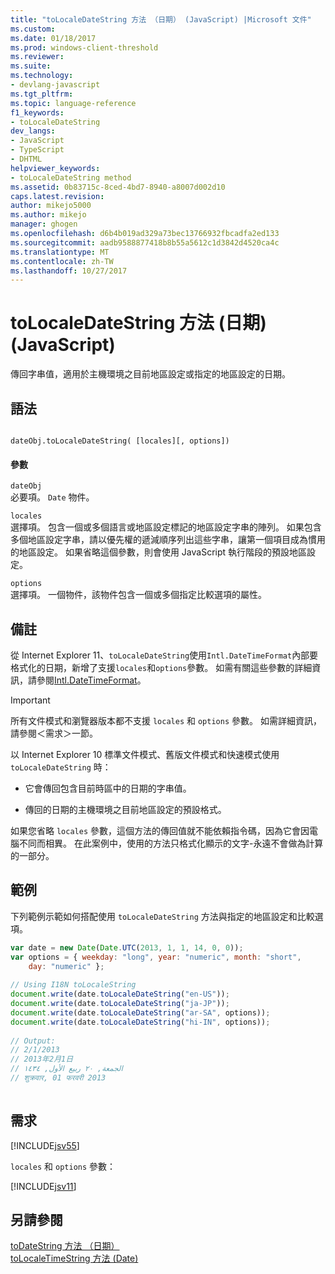 ```yaml
---
title: "toLocaleDateString 方法 （日期） (JavaScript) |Microsoft 文件"
ms.custom: 
ms.date: 01/18/2017
ms.prod: windows-client-threshold
ms.reviewer: 
ms.suite: 
ms.technology:
- devlang-javascript
ms.tgt_pltfrm: 
ms.topic: language-reference
f1_keywords:
- toLocaleDateString
dev_langs:
- JavaScript
- TypeScript
- DHTML
helpviewer_keywords:
- toLocaleDateString method
ms.assetid: 0b83715c-8ced-4bd7-8940-a8007d002d10
caps.latest.revision: 
author: mikejo5000
ms.author: mikejo
manager: ghogen
ms.openlocfilehash: d6b4b019ad329a73bec13766932fbcadfa2ed133
ms.sourcegitcommit: aadb9588877418b8b55a5612c1d3842d4520ca4c
ms.translationtype: MT
ms.contentlocale: zh-TW
ms.lasthandoff: 10/27/2017
---
```

# <a name="tolocaledatestring-method-date-javascript"></a>toLocaleDateString 方法 (日期) (JavaScript)
傳回字串值，適用於主機環境之目前地區設定或指定的地區設定的日期。  
  
## <a name="syntax"></a>語法  
  
```  
  
dateObj.toLocaleDateString( [locales][, options])   
```  
  
#### <a name="parameters"></a>參數  
 `dateObj`  
 必要項。 `Date` 物件。  
  
 `locales`  
 選擇項。 包含一個或多個語言或地區設定標記的地區設定字串的陣列。 如果包含多個地區設定字串，請以優先權的遞減順序列出這些字串，讓第一個項目成為慣用的地區設定。 如果省略這個參數，則會使用 JavaScript 執行階段的預設地區設定。  
  
 `options`  
 選擇項。 一個物件，該物件包含一個或多個指定比較選項的屬性。  
  
## <a name="remarks"></a>備註  
 從 Internet Explorer 11、`toLocaleDateString`使用`Intl.DateTimeFormat`內部要格式化的日期，新增了支援`locales`和`options`參數。 如需有關這些參數的詳細資訊，請參閱[Intl.DateTimeFormat](../../javascript/reference/intl-datetimeformat-object-javascript.md)。  
  
> [!IMPORTANT]
>  所有文件模式和瀏覽器版本都不支援 `locales` 和 `options` 參數。 如需詳細資訊，請參閱＜需求＞一節。  
  
 以 Internet Explorer 10 標準文件模式、舊版文件模式和快速模式使用 `toLocaleDateString` 時：  
  
-   它會傳回包含目前時區中的日期的字串值。  
  
-   傳回的日期的主機環境之目前地區設定的預設格式。  
  
 如果您省略 `locales` 參數，這個方法的傳回值就不能依賴指令碼，因為它會因電腦不同而相異。 在此案例中，使用的方法只格式化顯示的文字-永遠不會做為計算的一部分。  
  
## <a name="example"></a>範例  
 下列範例示範如何搭配使用 `toLocaleDateString` 方法與指定的地區設定和比較選項。  
  
```JavaScript  
var date = new Date(Date.UTC(2013, 1, 1, 14, 0, 0));  
var options = { weekday: "long", year: "numeric", month: "short",  
    day: "numeric" };  
  
// Using I18N toLocaleString  
document.write(date.toLocaleDateString("en-US"));  
document.write(date.toLocaleDateString("ja-JP"));  
document.write(date.toLocaleDateString("ar-SA", options));  
document.write(date.toLocaleDateString("hi-IN", options));  
  
// Output:  
// ‎2‎/‎1‎/‎2013‎   
// ‎2013‎年‎2‎月‎1‎日‎  
// ‏الجمعة‏, ‏٢٠‏ ‏ربيع الأول‏, ‏١٤٣٤  
// ‎शुक्रवार‎, ‎01‎ ‎फरवरी‎ ‎2013  
  
```  
  
## <a name="requirements"></a>需求  
 [!INCLUDE[jsv55](../../javascript/reference/includes/jsv55-md.md)]  
  
 `locales` 和 `options` 參數：  
  
 [!INCLUDE[jsv11](../../javascript/reference/includes/jsv11-md.md)]  
  
## <a name="see-also"></a>另請參閱  
 [toDateString 方法 （日期）](../../javascript/reference/todatestring-method-date-javascript.md)   
 [toLocaleTimeString 方法 (Date)](../../javascript/reference/tolocaletimestring-method-date-javascript.md)
